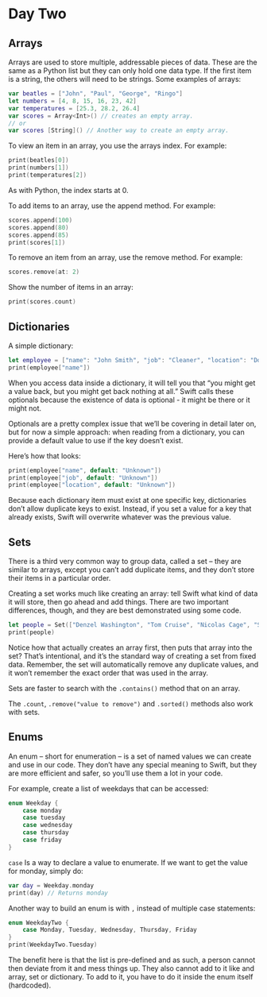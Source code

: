# Day Two

## Arrays

Arrays are used to store multiple, addressable pieces of data. These are the same as a Python list but they can only hold one data type. If the first item is a string, the others will need to be strings. Some examples of arrays:

``` swift
var beatles = ["John", "Paul", "George", "Ringo"]
let numbers = [4, 8, 15, 16, 23, 42]
var temperatures = [25.3, 28.2, 26.4]
var scores = Array<Int>() // creates an empty array.
// or
var scores [String]() // Another way to create an empty array.
```

To view an item in an array, you use the arrays index. For example:

``` swift
print(beatles[0])
print(numbers[1])
print(temperatures[2])
```

As with Python, the index starts at 0.

To add items to an array, use the append method. For example:

``` swift
scores.append(100)
scores.append(80)
scores.append(85)
print(scores[1])
```

To remove an item from an array, use the remove method. For example:

``` swift
scores.remove(at: 2)
```

Show the number of items in an array:
``` swift
print(scores.count)
```

## Dictionaries

A simple dictionary:

``` swift
let employee = ["name": "John Smith", "job": "Cleaner", "location": "Doncaster"]
print(employee["name"])
```

When you access data inside a dictionary, it will tell you that “you might get a value back, but you might get back nothing at all.” Swift calls these optionals because the existence of data is optional - it might be there or it might not.

Optionals are a pretty complex issue that we’ll be covering in detail later on, but for now a simple approach: when reading from a dictionary, you can provide a default value to use if the key doesn’t exist.

Here’s how that looks:

``` swift
print(employee["name", default: "Unknown"])
print(employee["job", default: "Unknown"])
print(employee["location", default: "Unknown"])
```

Because each dictionary item must exist at one specific key, dictionaries don’t allow duplicate keys to exist. Instead, if you set a value for a key that already exists, Swift will overwrite whatever was the previous value.

## Sets

There is a third very common way to group data, called a set – they are similar to arrays, except you can’t add duplicate items, and they don’t store their items in a particular order.

Creating a set works much like creating an array: tell Swift what kind of data it will store, then go ahead and add things. There are two important differences, though, and they are best demonstrated using some code.

``` swift
let people = Set(["Denzel Washington", "Tom Cruise", "Nicolas Cage", "Samuel L Jackson"])
print(people)
```

Notice how that actually creates an array first, then puts that array into the set? That’s intentional, and it’s the standard way of creating a set from fixed data. Remember, the set will automatically remove any duplicate values, and it won’t remember the exact order that was used in the array.

Sets are faster to search with the `.contains()` method that on an array.

The `.count`, `.remove("value to remove")` and `.sorted()` methods also work with sets.

## Enums

An enum – short for enumeration – is a set of named values we can create and use in our code. They don’t have any special meaning to Swift, but they are more efficient and safer, so you’ll use them a lot in your code.

For example, create a list of weekdays that can be accessed: 

``` swift
enum Weekday {
    case monday
    case tuesday
    case wednesday
    case thursday
    case friday
}
```

`case` Is a way to declare a value to enumerate. If we want to get the value for monday, simply do:

``` swift
var day = Weekday.monday
print(day) // Returns monday
```

Another way to build an enum is with `,` instead of multiple case statements:

``` swift
enum WeekdayTwo {
    case Monday, Tuesday, Wednesday, Thursday, Friday
}
print(WeekdayTwo.Tuesday)
```

The benefit here is that the list is pre-defined and as such, a person cannot then deviate from it and mess things up. They also cannot add to it like and array, set or dictionary. To add to it, you have to do it inside the enum itself (hardcoded).
